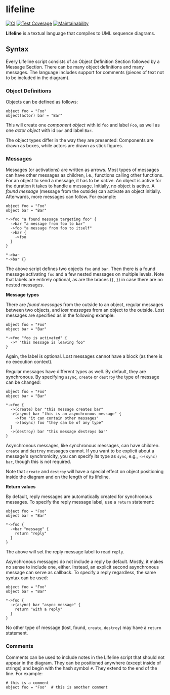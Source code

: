 # lifeline

[![CI](https://github.com/meyfa/lifeline/actions/workflows/main.yml/badge.svg)](https://github.com/meyfa/lifeline/actions/workflows/main.yml)
[![Test Coverage](https://api.codeclimate.com/v1/badges/38ab87695968c1832c45/test_coverage)](https://codeclimate.com/github/meyfa/lifeline/test_coverage)
[![Maintainability](https://api.codeclimate.com/v1/badges/38ab87695968c1832c45/maintainability)](https://codeclimate.com/github/meyfa/lifeline/maintainability)

**Lifeline** is a textual language that compiles to UML sequence diagrams.


## Syntax

Every Lifeline script consists of an Object Definition Section followed by a
Message Section.
There can be many object definitions and many messages.
The language includes support for comments (pieces of text not to be included
in the diagram).

### Object Definitions

Objects can be defined as follows:

```
object foo = "Foo"
object(actor) bar = "Bar"
```

This will create one _component object_ with id `foo` and label `Foo`,
as well as one _actor object_ with id `bar` and label `Bar`.

The object types differ in the way they are presented:
Components are drawn as boxes, while actors are drawn as stick figures.

### Messages

Messages (or activations) are written as arrows. Most types of messages can
have other messages as children, i.e., functions calling other functions.
For an object to send a message, it has to be _active_.
An object is active for the duration it takes to handle a message.
Initially, no object is active.
A _found message_ (message from the outside) can activate an object initially.
Afterwards, more messages can follow.
For example:

```
object foo = "Foo"
object bar = "Bar"

*->foo "a found message targeting foo" {
  ->bar "a message from foo to bar"
  ->foo "a message from foo to itself"
  ->bar {
    ->foo
  }
}

*->bar
*->bar {}
```

The above script defines two objects `foo` and `bar`.
Then there is a found message activating `foo` and a few nested messages on
multiple levels.
Note that labels are entirely optional, as are the braces (`{`, `}`) in case
there are no nested messages.

**Message types**

There are _found messages_ from the outside to an object, regular messages
between two objects, and _lost messages_ from an object to the outside.
Lost messages are specified as in the following example:

```
object foo = "Foo"
object bar = "Bar"

*->foo "foo is activated" {
  ->* "this message is leaving foo"
}
```

Again, the label is optional.
Lost messages cannot have a block (as there is no execution context).

Regular messages have different types as well.
By default, they are synchronous.
By specifying `async`, `create` or `destroy` the type of message can be
changed:

```
object foo = "Foo"
object bar = "Bar"

*->foo {
  ->(create) bar "this message creates bar"
  ->(async) bar "this is an asynchronous message" {
    ->foo "it can contain other messages"
    ->(async) foo "they can be of any type"
  }
  ->(destroy) bar "this message destroys bar"
}
```

Asynchronous messages, like synchronous messages, can have children.
`create` and `destroy` messages cannot.
If you want to be explicit about a message's synchronicity, you can specify
its type as `sync`, e.g., `->(sync) bar`, though this is not required.

Note that `create` and `destroy` will have a special effect on object
positioning inside the diagram and on the length of its lifeline.

**Return values**

By default, reply messages are automatically created for synchronous messages.
To specify the reply message label, use a `return` statement:

```
object foo = "Foo"
object bar = "Bar"

*->foo {
  ->bar "message" {
    return "reply"
  }
}
```

The above will set the reply message label to read `reply`.

Asynchronous messages do not include a reply by default.
Mostly, it makes no sense to include one, either.
Instead, an explicit second asynchronous message can serve as callback.
To specify a reply regardless, the same syntax can be used:

```
object foo = "Foo"
object bar = "Bar"

*->foo {
  ->(async) bar "async message" {
    return "with a reply"
  }
}
```

No other type of message (lost, found, `create`, `destroy`) may have a
`return` statement.

### Comments

Comments can be used to include notes in the Lifeline script that should not
appear in the diagram.
They can be positioned anywhere (except inside of strings) and begin with the
hash symbol `#`.
They extend to the end of the line.
For example:

```
# this is a comment
object foo = "Foo"  # this is another comment
```
